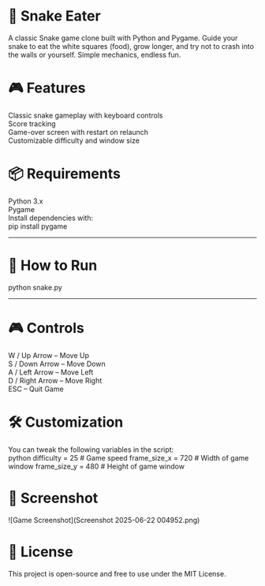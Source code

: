 # 🐍 Snake Eater
A classic Snake game clone built with Python and Pygame. Guide your snake to eat the white squares (food), grow longer, and try not to crash into the walls or yourself. Simple mechanics, endless fun.
<br>
# 🎮 Features
Classic snake gameplay with keyboard controls
<br>
Score tracking
<br>
Game-over screen with restart on relaunch
<br>
Customizable difficulty and window size
<br>
# 📦 Requirements
Python 3.x
<br>
Pygame
<br>
Install dependencies with:
<br>
pip install pygame<br><hr>
# 🚀 How to Run
python snake.py<br><hr>
# 🎮 Controls
W / Up Arrow – Move Up
<br>
S / Down Arrow – Move Down
<br>
A / Left Arrow – Move Left
<br>
D / Right Arrow – Move Right
<br>
ESC – Quit Game
<br>
# 🛠️ Customization
You can tweak the following variables in the script:
<br>
python
difficulty = 25  # Game speed
frame_size_x = 720  # Width of game window
frame_size_y = 480  # Height of game window<br>
# 📸 Screenshot
![Game Screenshot](Screenshot 2025-06-22 004952.png)
<br>
# 📄 License
This project is open-source and free to use under the MIT License.
